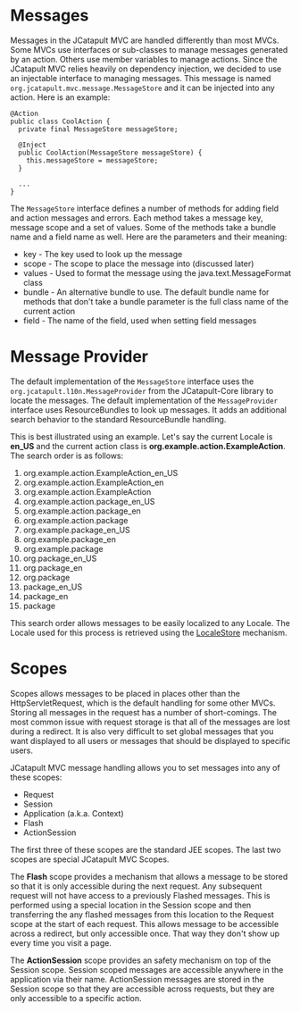 # Messages #

Messages in the JCatapult MVC are handled differently than most MVCs. Some MVCs use interfaces or sub-classes to manage messages generated by an action. Others use member variables to manage actions. Since the JCatapult MVC relies heavily on dependency injection, we decided to use an injectable interface to managing messages. This message is named `org.jcatapult.mvc.message.MessageStore` and it can be injected into any action. Here is an example:

```
@Action
public class CoolAction {
  private final MessageStore messageStore;

  @Inject
  public CoolAction(MessageStore messageStore) {
    this.messageStore = messageStore;
  }

  ...
}
```

The `MessageStore` interface defines a number of methods for adding field and action messages and errors. Each method takes a message key, message scope and a set of values. Some of the methods take a bundle name and a field name as well. Here are the parameters and their meaning:

  * key - The key used to look up the message
  * scope - The scope to place the message into (discussed later)
  * values - Used to format the message using the java.text.MessageFormat class
  * bundle - An alternative bundle to use. The default bundle name for methods that don't take a bundle parameter is the full class name of the current action
  * field - The name of the field, used when setting field messages

# Message Provider #

The default implementation of the `MessageStore` interface uses the `org.jcatapult.l10n.MessageProvider` from the JCatapult-Core library to locate the messages. The default implementation of the `MessageProvider` interface uses ResourceBundles to look up messages. It adds an additional search behavior to the standard ResourceBundle handling.

This is best illustrated using an example. Let's say the current Locale is **en\_US** and the current action class is **org.example.action.ExampleAction**. The search order is as follows:

  1. org.example.action.ExampleAction\_en\_US
  1. org.example.action.ExampleAction\_en
  1. org.example.action.ExampleAction
  1. org.example.action.package\_en\_US
  1. org.example.action.package\_en
  1. org.example.action.package
  1. org.example.package\_en\_US
  1. org.example.package\_en
  1. org.example.package
  1. org.package\_en\_US
  1. org.package\_en
  1. org.package
  1. package\_en\_US
  1. package\_en
  1. package

This search order allows messages to be easily localized to any Locale. The Locale used for this process is retrieved using the [LocaleStore](MVCLocale.md) mechanism.

# Scopes #

Scopes allows messages to be placed in places other than the HttpServletRequest, which is the default handling for some other MVCs. Storing all messages in the request has a number of short-comings. The most common issue with request storage is that all of the messages are lost during a redirect. It is also very difficult to set global messages that you want displayed to all users or messages that should be displayed to specific users.

JCatapult MVC message handling allows you to set messages into any of these scopes:

  * Request
  * Session
  * Application (a.k.a. Context)
  * Flash
  * ActionSession

The first three of these scopes are the standard JEE scopes. The last two scopes are special JCatapult MVC Scopes.

The **Flash** scope provides a mechanism that allows a message to be stored so that it is only accessible during the next request. Any subsequent request will not have access to a previously Flashed messages. This is performed using a special location in the Session scope and then transferring the any flashed messages from this location to the Request scope at the start of each request. This allows message to be accessible across a redirect, but only accessible once. That way they don't show up every time you visit a page.

The **ActionSession** scope provides an safety mechanism on top of the Session scope. Session scoped messages are accessible anywhere in the application via their name. ActionSession messages are stored in the Session scope so that they are accessible across requests, but they are only accessible to a specific action.